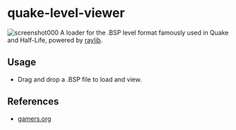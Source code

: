 # quake-level-viewer
![screenshot000](https://github.com/bytesiz3d/quake-level-viewer/assets/44498156/0d15701c-9b90-4693-8833-5ac378db5688)
A loader for the .BSP level format famously used in Quake and Half-Life, powered by [raylib](https://www.raylib.com/).

## Usage
- Drag and drop a .BSP file to load and view.

## References
- [gamers.org](https://www.gamers.org/dEngine/quake/spec/quake-spec34/qkspec_4.htm)
